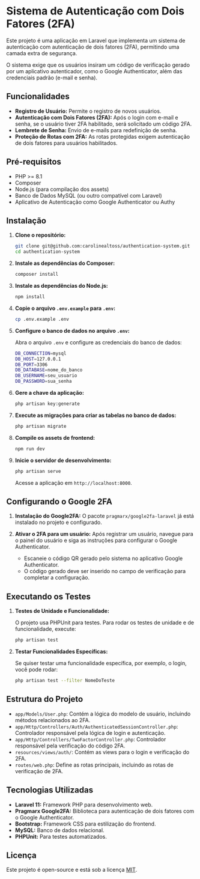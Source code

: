 # Sistema de Autenticação com Dois Fatores (2FA)

Este projeto é uma aplicação em Laravel que implementa um sistema de autenticação com autenticação de dois fatores (2FA), permitindo uma camada extra de segurança.

O sistema exige que os usuários insiram um código de verificação gerado por um aplicativo autenticador, como o Google Authenticator, além das credenciais padrão (e-mail e senha).

## Funcionalidades

- **Registro de Usuário:** Permite o registro de novos usuários.
- **Autenticação com Dois Fatores (2FA):** Após o login com e-mail e senha, se o usuário tiver 2FA habilitado, será solicitado um código 2FA.
- **Lembrete de Senha:** Envio de e-mails para redefinição de senha.
- **Proteção de Rotas com 2FA:** As rotas protegidas exigem autenticação de dois fatores para usuários habilitados.

## Pré-requisitos

- PHP >= 8.1
- Composer
- Node.js (para compilação dos assets)
- Banco de Dados MySQL (ou outro compatível com Laravel)
- Aplicativo de Autenticação como Google Authenticator ou Authy

## Instalação

1. **Clone o repositório:**

   ```bash
   git clone git@github.com:carolinealtoss/authentication-system.git
   cd authentication-system
   ```

2. **Instale as dependências do Composer:**

   ```bash
   composer install
   ```

3. **Instale as dependências do Node.js:**

   ```bash
   npm install
   ```

4. **Copie o arquivo `.env.example` para `.env`:**

   ```bash
   cp .env.example .env
   ```

5. **Configure o banco de dados no arquivo `.env`:**

   Abra o arquivo `.env` e configure as credenciais do banco de dados:

   ```bash
   DB_CONNECTION=mysql
   DB_HOST=127.0.0.1
   DB_PORT=3306
   DB_DATABASE=nome_do_banco
   DB_USERNAME=seu_usuario
   DB_PASSWORD=sua_senha
   ```

6. **Gere a chave da aplicação:**

   ```bash
   php artisan key:generate
   ```

7. **Execute as migrações para criar as tabelas no banco de dados:**

   ```bash
   php artisan migrate
   ```

8. **Compile os assets de frontend:**

   ```bash
   npm run dev
   ```

9. **Inicie o servidor de desenvolvimento:**

   ```bash
   php artisan serve
   ```

   Acesse a aplicação em `http://localhost:8000`.

## Configurando o Google 2FA

1. **Instalação do Google2FA:**
   O pacote `pragmarx/google2fa-laravel` já está instalado no projeto e configurado.

2. **Ativar o 2FA para um usuário:**
   Após registrar um usuário, navegue para o painel do usuário e siga as instruções para configurar o Google Authenticator.

   - Escaneie o código QR gerado pelo sistema no aplicativo Google Authenticator.
   - O código gerado deve ser inserido no campo de verificação para completar a configuração.

## Executando os Testes

1. **Testes de Unidade e Funcionalidade:**

   O projeto usa PHPUnit para testes. Para rodar os testes de unidade e de funcionalidade, execute:

   ```bash
   php artisan test
   ```

2. **Testar Funcionalidades Específicas:**

   Se quiser testar uma funcionalidade específica, por exemplo, o login, você pode rodar:

   ```bash
   php artisan test --filter NomeDoTeste
   ```

## Estrutura do Projeto

- `app/Models/User.php`: Contém a lógica do modelo de usuário, incluindo métodos relacionados ao 2FA.
- `app/Http/Controllers/Auth/AuthenticatedSessionController.php`: Controlador responsável pela lógica de login e autenticação.
- `app/Http/Controllers/TwoFactorController.php`: Controlador responsável pela verificação do código 2FA.
- `resources/views/auth/`: Contém as views para o login e verificação do 2FA.
- `routes/web.php`: Define as rotas principais, incluindo as rotas de verificação de 2FA.

## Tecnologias Utilizadas

- **Laravel 11:** Framework PHP para desenvolvimento web.
- **Pragmarx Google2FA:** Biblioteca para autenticação de dois fatores com o Google Authenticator.
- **Bootstrap:** Framework CSS para estilização do frontend.
- **MySQL:** Banco de dados relacional.
- **PHPUnit:** Para testes automatizados.

## Licença

Este projeto é open-source e está sob a licença [MIT](https://opensource.org/licenses/MIT).
